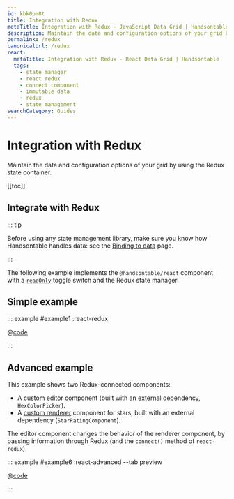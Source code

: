 ```yaml
---
id: kbk0pm8t
title: Integration with Redux
metaTitle: Integration with Redux - JavaScript Data Grid | Handsontable
description: Maintain the data and configuration options of your grid by using the Redux state container.
permalink: /redux
canonicalUrl: /redux
react:
  metaTitle: Integration with Redux - React Data Grid | Handsontable
  tags:
    - state manager
    - react redux
    - connect component
    - immutable data
    - redux
    - state management
searchCategory: Guides
---
```


# Integration with Redux

Maintain the data and configuration options of your grid by using the Redux state container.

[[toc]]

## Integrate with Redux

::: tip

Before using any state management library, make sure you know how Handsontable handles data: see the [Binding to data](@/guides/getting-started/binding-to-data/binding-to-data.md#understand-binding-as-a-reference) page.

:::

The following example implements the `@handsontable/react` component with a [`readOnly`](@/api/options.md#readonly) toggle switch and the Redux state manager.

## Simple example

::: example #example1 :react-redux

@[code](@/content/guides/getting-started/react-redux/react/example1.jsx)

:::

## Advanced example

This example shows two Redux-connected components:
- A [custom editor](@/guides/cell-functions/cell-editor.md#component-based-editors) component (built with an external dependency, `HexColorPicker`).
- A [custom renderer](@/guides/cell-functions/cell-renderer.md#declare-a-custom-renderer-as-a-component) component for stars, built with an external dependency (`StarRatingComponent`).

The editor component changes the behavior of the renderer component, by passing information through Redux (and the `connect()` method of `react-redux`).

::: example #example6 :react-advanced --tab preview

@[code](@/content/guides/getting-started/react-redux/react/example6.jsx)

:::
